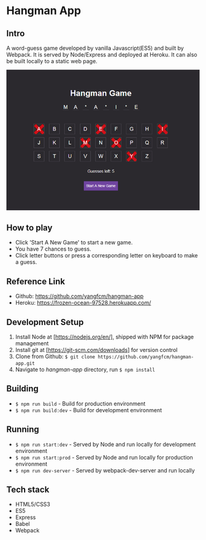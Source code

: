 # Hangman App

## Intro
A word-guess game developed by vanilla Javascript(ES5) and built by Webpack. It is served by Node/Express and deployed at Heroku. It can also be built locally to a static web page.

![App screenshot](./screenshot.PNG)

## How to play
* Click 'Start A New Game' to start a new game.
* You have 7 chances to guess.
* Click letter buttons or press a corresponding letter on keyboard to make a guess.


## Reference Link
* Github: https://github.com/yangfcm/hangman-app
* Heroku: https://frozen-ocean-97528.herokuapp.com/

## Development Setup
1. Install Node at [https://nodejs.org/en/], shipped with NPM for package management
2. Install git at [https://git-scm.com/downloads] for version control
3. Clone from Github: `$ git clone https://github.com/yangfcm/hangman-app.git`
4. Navigate to _hangman-app_ directory, run `$ npm install`

## Building
* `$ npm run build` - Build for production environment
* `$ npm run build:dev` - Build for development environment

## Running
* `$ npm run start:dev` - Served by Node and run locally for development environment
* `$ npm run start:prod` - Served by Node and run locally for production environment
* `$ npm run dev-server` - Served by webpack-dev-server and run locally

## Tech stack
* HTML5/CSS3
* ES5
* Express
* Babel
* Webpack
